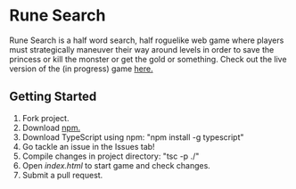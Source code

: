 # Rune Search
Rune Search is a half word search, half roguelike web game where players must strategically maneuver their way around levels in order to save the princess or kill the monster or get the gold or something. Check out the live version of the (in progress) game [here.](https://willmartindev.github.io/rune-search/)

## Getting Started

1. Fork project.
2. Download [npm.](https://www.npmjs.com/get-npm)
3. Download TypeScript using npm: "npm install -g typescript"
4. Go tackle an issue in the Issues tab!
4. Compile changes in project directory: "tsc -p ./"
5. Open _index.html_ to start game and check changes. 
6. Submit a pull request.
